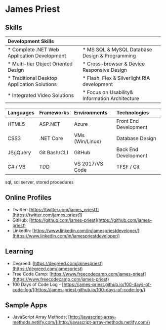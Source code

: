 # James Priest

## Skills

<!--
| Languages | Technologies | Servers |
| --- | --- | --- |
| * HTML5 | * ASP.NET | * IIS |
| * CSS3 | * .NET Core | * Azure |
| * JavaScript | * something | * GitHub |
| * Git CLI | * C# | * Visual Studio (2017 & Code) |
-->

| Development Skills |   |
| :--- | :--- |
| * Complete .NET Web Application Development | * MS SQL & MySQL Database Design & Programming |
| * Multi-tier Object Oriented Design | * Cross-browser & Device Responsive Design |
| * Traditional Desktop Application Solutions | * Flash, Flex & Silverlight RIA development |
| * Integrated Video Solutions | * Focus on Usability& Information Architecture |

| Languages | Frameworks | Environments      | Technologies     |
| :-------- | :----------- | :---------      | :---
| HTML5     | ASP.NET      | Azure           | Front End Development
| CSS3      | .NET Core    | VMs (Win/Linux) | Database Design
| JS/jQuery | Git Bash/CLI | GitHub          | Back End Development
| C# / VB   | TDD          | VS 2017/VS Code | TFSF / Git

sql, sql server, stored procedures

## Online Profiles

* Twitter: [https://twitter.com/james_priest1](https://twitter.com/james_priest1)
* GitHub: [https://github.com/james-priest](https://github.com/james-priest)
* LinkedIn: [https://www.linkedin.com/in/jamespriestdeveloper/](https://www.linkedin.com/in/jamespriestdeveloper/)

## Learning

* Degreed: [https://degreed.com/jamespriest](https://degreed.com/jamespriest)
* Free Code Camp: [https://www.freecodecamp.com/james-priest](https://www.freecodecamp.com/james-priest)
* 100 Days of Code Log - [https://james-priest.github.io/100-days-of-code-log/](https://james-priest.github.io/100-days-of-code-log/)

## Sample Apps

* JavaScript Array Methods: [http://javascript-array-methods.netlify.com/](http://javascript-array-methods.netlify.com/)

<!--
/*
 * TODO: 
 * [] Resume link
 * [] Additional apps
*/
-->
